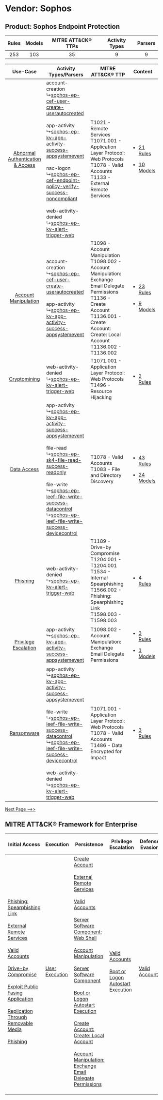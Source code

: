 Vendor: Sophos
==============
Product: Sophos Endpoint Protection
-----------------------------------
| Rules | Models | MITRE ATT&CK® TTPs | Activity Types | Parsers |
|:-----:|:------:|:------------------:|:--------------:|:-------:|
|  253  |  103   |         35         |       9        |    9    |

|    Use-Case    | Activity Types/Parsers    | MITRE ATT&CK® TTP    | Content    |
|:----:| ---- | ---- | ---- |
| [Abnormal Authentication & Access](../../../UseCases/uc_abnormal_authentication_&_access.md) |  account-creation<br> ↳[sophos-ep-cef-user-create-userautocreated](Ps/pC_sophosepcefusercreateuserautocreated.md)<br><br> app-activity<br> ↳[sophos-ep-kv-app-activity-success-appsystemevent](Ps/pC_sophosepkvappactivitysuccessappsystemevent.md)<br><br> nac-logon<br> ↳[sophos-ep-cef-endpoint-policy-verify-success-noncompliant](Ps/pC_sophosepcefendpointpolicyverifysuccessnoncompliant.md)<br><br> web-activity-denied<br> ↳[sophos-ep-kv-alert-trigger-web](Ps/pC_sophosepkvalerttriggerweb.md)<br> | T1021 - Remote Services<br>T1071.001 - Application Layer Protocol: Web Protocols<br>T1078 - Valid Accounts<br>T1133 - External Remote Services<br>    | [<ul><li>21 Rules</li></ul><ul><li>10 Models</li></ul>](RM/r_m_sophos_sophos_endpoint_protection_Abnormal_Authentication_&_Access.md) |
|    [Account Manipulation](../../../UseCases/uc_account_manipulation.md)    |  account-creation<br> ↳[sophos-ep-cef-user-create-userautocreated](Ps/pC_sophosepcefusercreateuserautocreated.md)<br><br> app-activity<br> ↳[sophos-ep-kv-app-activity-success-appsystemevent](Ps/pC_sophosepkvappactivitysuccessappsystemevent.md)<br>    | T1098 - Account Manipulation<br>T1098.002 - Account Manipulation: Exchange Email Delegate Permissions<br>T1136 - Create Account<br>T1136.001 - Create Account: Create: Local Account<br>T1136.002 - T1136.002<br> | [<ul><li>23 Rules</li></ul><ul><li>9 Models</li></ul>](RM/r_m_sophos_sophos_endpoint_protection_Account_Manipulation.md)    |
|    [Cryptomining](../../../UseCases/uc_cryptomining.md)    |  web-activity-denied<br> ↳[sophos-ep-kv-alert-trigger-web](Ps/pC_sophosepkvalerttriggerweb.md)<br>    | T1071.001 - Application Layer Protocol: Web Protocols<br>T1496 - Resource Hijacking<br>    | [<ul><li>2 Rules</li></ul>](RM/r_m_sophos_sophos_endpoint_protection_Cryptomining.md)    |
|    [Data Access](../../../UseCases/uc_data_access.md)    |  app-activity<br> ↳[sophos-ep-kv-app-activity-success-appsystemevent](Ps/pC_sophosepkvappactivitysuccessappsystemevent.md)<br><br> file-read<br> ↳[sophos-ep-sk4-file-read-success-readonly](Ps/pC_sophosepsk4filereadsuccessreadonly.md)<br><br> file-write<br> ↳[sophos-ep-leef-file-write-success-datacontrol](Ps/pC_sophosepleeffilewritesuccessdatacontrol.md)<br> ↳[sophos-ep-leef-file-write-success-devicecontrol](Ps/pC_sophosepleeffilewritesuccessdevicecontrol.md)<br>    | T1078 - Valid Accounts<br>T1083 - File and Directory Discovery<br>    | [<ul><li>43 Rules</li></ul><ul><li>24 Models</li></ul>](RM/r_m_sophos_sophos_endpoint_protection_Data_Access.md)    |
|    [Phishing](../../../UseCases/uc_phishing.md)    |  web-activity-denied<br> ↳[sophos-ep-kv-alert-trigger-web](Ps/pC_sophosepkvalerttriggerweb.md)<br>    | T1189 - Drive-by Compromise<br>T1204.001 - T1204.001<br>T1534 - Internal Spearphishing<br>T1566.002 - Phishing: Spearphishing Link<br>T1598.003 - T1598.003<br>    | [<ul><li>4 Rules</li></ul>](RM/r_m_sophos_sophos_endpoint_protection_Phishing.md)    |
|    [Privilege Escalation](../../../UseCases/uc_privilege_escalation.md)    |  app-activity<br> ↳[sophos-ep-kv-app-activity-success-appsystemevent](Ps/pC_sophosepkvappactivitysuccessappsystemevent.md)<br>    | T1098.002 - Account Manipulation: Exchange Email Delegate Permissions<br>    | [<ul><li>3 Rules</li></ul><ul><li>1 Models</li></ul>](RM/r_m_sophos_sophos_endpoint_protection_Privilege_Escalation.md)    |
|    [Ransomware](../../../UseCases/uc_ransomware.md)    |  app-activity<br> ↳[sophos-ep-kv-app-activity-success-appsystemevent](Ps/pC_sophosepkvappactivitysuccessappsystemevent.md)<br><br> file-write<br> ↳[sophos-ep-leef-file-write-success-datacontrol](Ps/pC_sophosepleeffilewritesuccessdatacontrol.md)<br> ↳[sophos-ep-leef-file-write-success-devicecontrol](Ps/pC_sophosepleeffilewritesuccessdevicecontrol.md)<br><br> web-activity-denied<br> ↳[sophos-ep-kv-alert-trigger-web](Ps/pC_sophosepkvalerttriggerweb.md)<br>    | T1071.001 - Application Layer Protocol: Web Protocols<br>T1078 - Valid Accounts<br>T1486 - Data Encrypted for Impact<br>    | [<ul><li>3 Rules</li></ul>](RM/r_m_sophos_sophos_endpoint_protection_Ransomware.md)    |
[Next Page -->>](2_ds_sophos_sophos_endpoint_protection.md)

MITRE ATT&CK® Framework for Enterprise
--------------------------------------
| Initial Access                                                                                                                                                                                                                                                                                                                                                                                                                                                                                                                                           | Execution                                                           | Persistence                                                                                                                                                                                                                                                                                                                                                                                                                                                                                                                                                                                                                                                                                                                                                                   | Privilege Escalation                                                                                                                                      | Defense Evasion                                                     | Credential Access                                                          | Discovery                                                                         | Lateral Movement                                                                                                                                                                                                                        | Collection                                                                                                                                                            | Command and Control                                                                                                                                                                                                                                                                                                                                                                                                                                                                                                                                                        | Exfiltration                                                                                                                                                                                                                                                                                                                                                                                                                                                                              | Impact                                                                                                                                                |
| -------------------------------------------------------------------------------------------------------------------------------------------------------------------------------------------------------------------------------------------------------------------------------------------------------------------------------------------------------------------------------------------------------------------------------------------------------------------------------------------------------------------------------------------------------- | ------------------------------------------------------------------- | ----------------------------------------------------------------------------------------------------------------------------------------------------------------------------------------------------------------------------------------------------------------------------------------------------------------------------------------------------------------------------------------------------------------------------------------------------------------------------------------------------------------------------------------------------------------------------------------------------------------------------------------------------------------------------------------------------------------------------------------------------------------------------- | --------------------------------------------------------------------------------------------------------------------------------------------------------- | ------------------------------------------------------------------- | -------------------------------------------------------------------------- | --------------------------------------------------------------------------------- | --------------------------------------------------------------------------------------------------------------------------------------------------------------------------------------------------------------------------------------- | --------------------------------------------------------------------------------------------------------------------------------------------------------------------- | -------------------------------------------------------------------------------------------------------------------------------------------------------------------------------------------------------------------------------------------------------------------------------------------------------------------------------------------------------------------------------------------------------------------------------------------------------------------------------------------------------------------------------------------------------------------------- | ----------------------------------------------------------------------------------------------------------------------------------------------------------------------------------------------------------------------------------------------------------------------------------------------------------------------------------------------------------------------------------------------------------------------------------------------------------------------------------------- | ----------------------------------------------------------------------------------------------------------------------------------------------------- |
| [Phishing: Spearphishing Link](https://attack.mitre.org/techniques/T1566/002)<br><br>[External Remote Services](https://attack.mitre.org/techniques/T1133)<br><br>[Valid Accounts](https://attack.mitre.org/techniques/T1078)<br><br>[Drive-by Compromise](https://attack.mitre.org/techniques/T1189)<br><br>[Exploit Public Fasing Application](https://attack.mitre.org/techniques/T1190)<br><br>[Replication Through Removable Media](https://attack.mitre.org/techniques/T1091)<br><br>[Phishing](https://attack.mitre.org/techniques/T1566)<br><br> | [User Execution](https://attack.mitre.org/techniques/T1204)<br><br> | [Create Account](https://attack.mitre.org/techniques/T1136)<br><br>[External Remote Services](https://attack.mitre.org/techniques/T1133)<br><br>[Valid Accounts](https://attack.mitre.org/techniques/T1078)<br><br>[Server Software Component: Web Shell](https://attack.mitre.org/techniques/T1505/003)<br><br>[Account Manipulation](https://attack.mitre.org/techniques/T1098)<br><br>[Server Software Component](https://attack.mitre.org/techniques/T1505)<br><br>[Boot or Logon Autostart Execution](https://attack.mitre.org/techniques/T1547)<br><br>[Create Account: Create: Local Account](https://attack.mitre.org/techniques/T1136/001)<br><br>[Account Manipulation: Exchange Email Delegate Permissions](https://attack.mitre.org/techniques/T1098/002)<br><br> | [Valid Accounts](https://attack.mitre.org/techniques/T1078)<br><br>[Boot or Logon Autostart Execution](https://attack.mitre.org/techniques/T1547)<br><br> | [Valid Accounts](https://attack.mitre.org/techniques/T1078)<br><br> | [OS Credential Dumping](https://attack.mitre.org/techniques/T1003)<br><br> | [File and Directory Discovery](https://attack.mitre.org/techniques/T1083)<br><br> | [Remote Services](https://attack.mitre.org/techniques/T1021)<br><br>[Replication Through Removable Media](https://attack.mitre.org/techniques/T1091)<br><br>[Internal Spearphishing](https://attack.mitre.org/techniques/T1534)<br><br> | [Email Collection](https://attack.mitre.org/techniques/T1114)<br><br>[Email Collection: Email Forwarding Rule](https://attack.mitre.org/techniques/T1114/003)<br><br> | [Web Service](https://attack.mitre.org/techniques/T1102)<br><br>[Application Layer Protocol: Web Protocols](https://attack.mitre.org/techniques/T1071/001)<br><br>[Dynamic Resolution](https://attack.mitre.org/techniques/T1568)<br><br>[Dynamic Resolution: Domain Generation Algorithms](https://attack.mitre.org/techniques/T1568/002)<br><br>[Proxy: Multi-hop Proxy](https://attack.mitre.org/techniques/T1090/003)<br><br>[Application Layer Protocol](https://attack.mitre.org/techniques/T1071)<br><br>[Proxy](https://attack.mitre.org/techniques/T1090)<br><br> | [Exfiltration Over Physical Medium: Exfiltration over USB](https://attack.mitre.org/techniques/T1052/001)<br><br>[Exfiltration Over Physical Medium](https://attack.mitre.org/techniques/T1052)<br><br>[Automated Exfiltration](https://attack.mitre.org/techniques/T1020)<br><br>[Exfiltration Over Web Service: Exfiltration to Cloud Storage](https://attack.mitre.org/techniques/T1567/002)<br><br>[Exfiltration Over Web Service](https://attack.mitre.org/techniques/T1567)<br><br> | [Resource Hijacking](https://attack.mitre.org/techniques/T1496)<br><br>[Data Encrypted for Impact](https://attack.mitre.org/techniques/T1486)<br><br> |